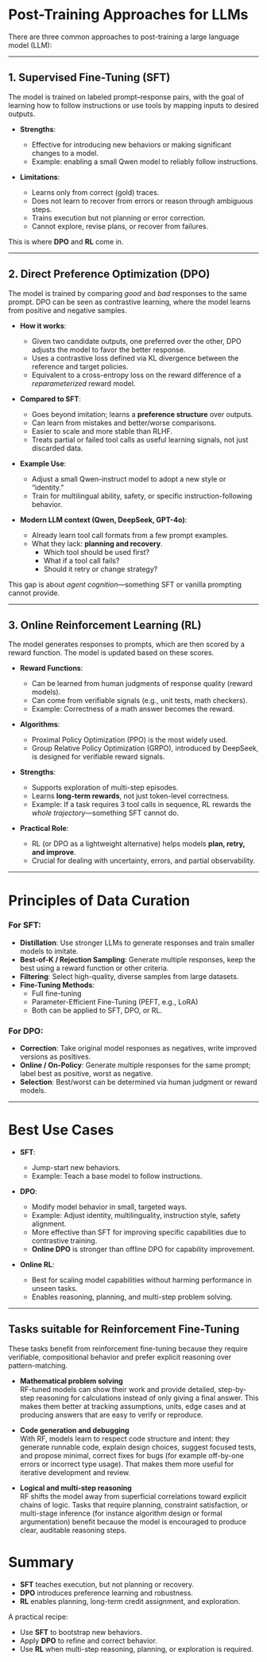 # Post-Training Approaches for LLMs

There are three common approaches to post-training a large language model (LLM):

---

## 1. Supervised Fine-Tuning (SFT)

The model is trained on labeled prompt–response pairs, with the goal of learning how to follow instructions or use tools by mapping inputs to desired outputs.

- **Strengths**:  
  - Effective for introducing new behaviors or making significant changes to a model.  
  - Example: enabling a small Qwen model to reliably follow instructions.

- **Limitations**:  
  - Learns only from correct (gold) traces.  
  - Does not learn to recover from errors or reason through ambiguous steps.  
  - Trains execution but not planning or error correction.  
  - Cannot explore, revise plans, or recover from failures.

This is where **DPO** and **RL** come in.

---

## 2. Direct Preference Optimization (DPO)

The model is trained by comparing *good* and *bad* responses to the same prompt. DPO can be seen as contrastive learning, where the model learns from positive and negative samples.

- **How it works**:  
  - Given two candidate outputs, one preferred over the other, DPO adjusts the model to favor the better response.  
  - Uses a contrastive loss defined via KL divergence between the reference and target policies.  
  - Equivalent to a cross-entropy loss on the reward difference of a *reparameterized* reward model.  

- **Compared to SFT**:  
  - Goes beyond imitation; learns a **preference structure** over outputs.  
  - Can learn from mistakes and better/worse comparisons.  
  - Easier to scale and more stable than RLHF.  
  - Treats partial or failed tool calls as useful learning signals, not just discarded data.

- **Example Use**:  
  - Adjust a small Qwen-instruct model to adopt a new style or “identity.”  
  - Train for multilingual ability, safety, or specific instruction-following behavior.

- **Modern LLM context (Qwen, DeepSeek, GPT-4o)**:  
  - Already learn tool call formats from a few prompt examples.  
  - What they lack: **planning and recovery**.  
    - Which tool should be used first?  
    - What if a tool call fails?  
    - Should it retry or change strategy?  

This gap is about *agent cognition*—something SFT or vanilla prompting cannot provide.

---

## 3. Online Reinforcement Learning (RL)

The model generates responses to prompts, which are then scored by a reward function. The model is updated based on these scores.

- **Reward Functions**:  
  - Can be learned from human judgments of response quality (reward models).  
  - Can come from verifiable signals (e.g., unit tests, math checkers).  
  - Example: Correctness of a math answer becomes the reward.  

- **Algorithms**:  
  - Proximal Policy Optimization (PPO) is the most widely used.  
  - Group Relative Policy Optimization (GRPO), introduced by DeepSeek, is designed for verifiable reward signals.

- **Strengths**:  
  - Supports exploration of multi-step episodes.  
  - Learns **long-term rewards**, not just token-level correctness.  
  - Example: If a task requires 3 tool calls in sequence, RL rewards the *whole trajectory*—something SFT cannot do.

- **Practical Role**:  
  - RL (or DPO as a lightweight alternative) helps models **plan, retry, and improve**.  
  - Crucial for dealing with uncertainty, errors, and partial observability.

---

# Principles of Data Curation

### For SFT:
- **Distillation**: Use stronger LLMs to generate responses and train smaller models to imitate.  
- **Best-of-K / Rejection Sampling**: Generate multiple responses, keep the best using a reward function or other criteria.  
- **Filtering**: Select high-quality, diverse samples from large datasets.  
- **Fine-Tuning Methods**:  
  - Full fine-tuning  
  - Parameter-Efficient Fine-Tuning (PEFT, e.g., LoRA)  
  - Both can be applied to SFT, DPO, or RL.

### For DPO:
- **Correction**: Take original model responses as negatives, write improved versions as positives.  
- **Online / On-Policy**: Generate multiple responses for the same prompt; label best as positive, worst as negative.  
- **Selection**: Best/worst can be determined via human judgment or reward models.

---

# Best Use Cases

- **SFT**:  
  - Jump-start new behaviors.  
  - Example: Teach a base model to follow instructions.

- **DPO**:  
  - Modify model behavior in small, targeted ways.  
  - Example: Adjust identity, multilinguality, instruction style, safety alignment.  
  - More effective than SFT for improving specific capabilities due to contrastive training.  
  - **Online DPO** is stronger than offline DPO for capability improvement.

- **Online RL**:  
  - Best for scaling model capabilities without harming performance in unseen tasks.  
  - Enables reasoning, planning, and multi-step problem solving.

---

## Tasks suitable for Reinforcement Fine-Tuning

These tasks benefit from reinforcement fine-tuning because they require verifiable, compositional behavior and prefer explicit reasoning over pattern-matching.

- **Mathematical problem solving**  
  RF-tuned models can show their work and provide detailed, step-by-step reasoning for calculations instead of only giving a final answer. This makes them better at tracking assumptions, units, edge cases and at producing answers that are easy to verify or reproduce.

- **Code generation and debugging**  
  With RF, models learn to respect code structure and intent: they generate runnable code, explain design choices, suggest focused tests, and propose minimal, correct fixes for bugs (for example off-by-one errors or incorrect type usage). That makes them more useful for iterative development and review.

- **Logical and multi-step reasoning**  
  RF shifts the model away from superficial correlations toward explicit chains of logic. Tasks that require planning, constraint satisfaction, or multi-stage inference (for instance algorithm design or formal argumentation) benefit because the model is encouraged to produce clear, auditable reasoning steps.


# Summary

- **SFT** teaches execution, but not planning or recovery.  
- **DPO** introduces preference learning and robustness.  
- **RL** enables planning, long-term credit assignment, and exploration.  

A practical recipe:  
- Use **SFT** to bootstrap new behaviors.  
- Apply **DPO** to refine and correct behavior.  
- Use **RL** when multi-step reasoning, planning, or exploration is required.
